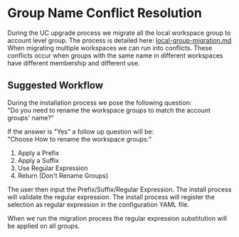 # Group Name Conflict Resolution
During the UC upgrade process we migrate all the local workspace group to account level group.
The process is detailed here: [local-group-migration.md](local-group-migration.md)
<br/>
When migrating multiple workspaces we can run into conflicts. 
These conflicts occur when groups with the same name in different workspaces have different membership and different use.

## Suggested Workflow
During the installation process we pose the following question:
<br/>
"Do you need to rename the workspace groups to match the account groups' name?"


If the answer is "Yes" a follow up question will be:
<br/>
"Choose How to rename the workspace groups:"
1. Apply a Prefix
2. Apply a Suffix
3. Use Regular Expression
4. Return (Don't Rename Groups)

The user then input the Prefix/Suffix/Regular Expression.
The install process will validate the regular expression.
The install process will register the selection as regular expression in the configuration YAML file.

When we run the migration process the regular expression substitution will be applied on all groups.


